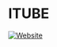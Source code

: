 # ITUBE

[![Website](https://img.shields.io/website?down_color=lightgrey&down_message=Offline&up_color=blue&up_message=Online&url=https%3A%2F%2Fitu-be.herokuapp.com)](https://itu-be.herokuapp.com)
